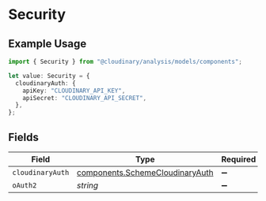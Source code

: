 # Security

## Example Usage

```typescript
import { Security } from "@cloudinary/analysis/models/components";

let value: Security = {
  cloudinaryAuth: {
    apiKey: "CLOUDINARY_API_KEY",
    apiSecret: "CLOUDINARY_API_SECRET",
  },
};
```

## Fields

| Field                                                                              | Type                                                                               | Required                                                                           | Description                                                                        |
| ---------------------------------------------------------------------------------- | ---------------------------------------------------------------------------------- | ---------------------------------------------------------------------------------- | ---------------------------------------------------------------------------------- |
| `cloudinaryAuth`                                                                   | [components.SchemeCloudinaryAuth](../../models/components/schemecloudinaryauth.md) | :heavy_minus_sign:                                                                 | N/A                                                                                |
| `oAuth2`                                                                           | *string*                                                                           | :heavy_minus_sign:                                                                 | N/A                                                                                |